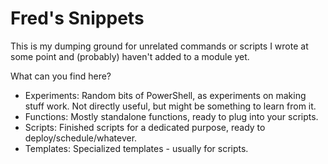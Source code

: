 ﻿# Fred's Snippets

This is my dumping ground for unrelated commands or scripts I wrote at some point and (probably) haven't added to a module yet.

What can you find here?

+ Experiments: Random bits of PowerShell, as experiments on making stuff work. Not directly useful, but might be something to learn from it.
+ Functions: Mostly standalone functions, ready to plug into your scripts.
+ Scripts: Finished scripts for a dedicated purpose, ready to deploy/schedule/whatever.
+ Templates: Specialized templates - usually for scripts.
